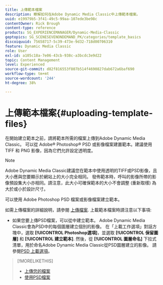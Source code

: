 ```yaml
---
title: 上傳範本檔案
description: 瞭解如何在Adobe Dynamic Media Classic中上傳範本檔案。
uuid: e19979b5-3f41-49c5-99aa-107ede3be98c
contentOwner: Rick Brough
content-type: reference
products: SG_EXPERIENCEMANAGER/Dynamic-Media-Classic
geptopics: SG_SCENESEVENONDEMAND_PK/categories/template_basics
discoiquuid: 75658717-5c39-473e-9d32-718d00706310
feature: Dynamic Media Classic
role: User
exl-id: a105c18a-7e06-43cb-938c-a3bcdc3e9d22
topic: Content Management
level: Experienced
source-git-commit: d82f816553f807b514f4690827dab672a6baf690
workflow-type: tm+mt
source-wordcount: '244'
ht-degree: 38%

---
```


# 上傳範本檔案{#uploading-template-files}

在開始建立範本之前，請將範本所需的檔案上傳到Adobe Dynamic Media Classic。 可以從 Adobe® Photoshop® PSD 或影像檔案建置範本。建議使用 TIFF 和 PNG 影像，因為它們允許設定透明度。

>[!NOTE]
>
>Adobe Dynamic Media Classic建議您在範本中使用透明的TIFF或PSD影像，且大小應與您要顯示於網站上的大小完全相同。 發佈範本時，呼叫的影像所帶的影像預設集大小亦相同。請注意，此大小可確保範本的大小不會調整 (重新取樣) 為大於或小於設計尺寸。

可以使用 Adobe Photoshop PSD 檔案或影像檔案建立範本。

如需上傳檔案的詳細說明，請參閱 [上傳檔案](uploading-files.md#uploading_files). 上載範本檔案時請注意以下事項:

* 如果您要上傳PSD檔案，可以從中建立範本。 Adobe Dynamic Media Classic會為PSD中的每個圖層建立個別的影像。 在「上載工作選項」對話方塊中，選取 **[!UICONTROL Photoshop選項]**，並選取 **[!UICONTROL 保留圖層]** 和 **[!UICONTROL 建立範本]**. 然後，從 **[!UICONTROL 圖層命名]** 下拉式清單，用於命名Adobe Dynamic Media Classic從PSD圖層建立的影像。
請參閱[PSD 上載選項](psd-files.md#psd_upload_options)。
<!-- THERE IS NO LONGER AN IMAGE EDITING OPTIONS MENU * If you are uploading images, you can create a mask from its clipping path. This option applies to images created with image-editing applications in which a clipping path was created. In the Upload Job Options dialog box, select Image Editing Options and select the Create Mask From Clipping Path option. 
See [Image editing options at upload](image-editing-options-upload.md#image-editing-options-at-upload). -->

>[!MORELIKETHIS]
>
>* [上傳您的檔案](uploading-files.md#uploading_your_files)
>* [使用PSD檔案](psd-files.md#working_with_psd_files)
